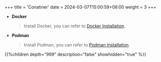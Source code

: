 +++
title = 'Conatiner'
date = 2024-03-07T15:00:59+08:00
weight = 3
+++

- **Docker** 
    > Install Docker, you can refer to [Docker Installation](Software/Container/Docker/index.md).
- **Podman** 
    > Install Podman, you can refer to [Podman Installation](Software/Container/Podman/index.md).

{{%children depth="999" description="false" showhidden="true" %}}